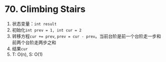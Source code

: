 # 70. Climbing Stairs

1. 状态变量：`int result`
2. 初始化`int prev = 1, int cur = 2`
3. 转移方程`cur += prev`, `prev = cur - prev`。当前台阶是前一个台阶走一步和前两个台阶走两步之和
4. 结果`cur`
5. T: O(n), S: O(1)